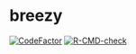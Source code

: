 
<!-- README.md is generated from README.Rmd. Please edit that file -->

# breezy

<!-- badges: start -->

[![CodeFactor](https://www.codefactor.io/repository/github/jvieroe/breezy/badge)](https://www.codefactor.io/repository/github/jvieroe/breezy)
[![R-CMD-check](https://github.com/jvieroe/breezy/workflows/R-CMD-check/badge.svg)](https://github.com/jvieroe/breezy/actions)
<!-- badges: end -->
